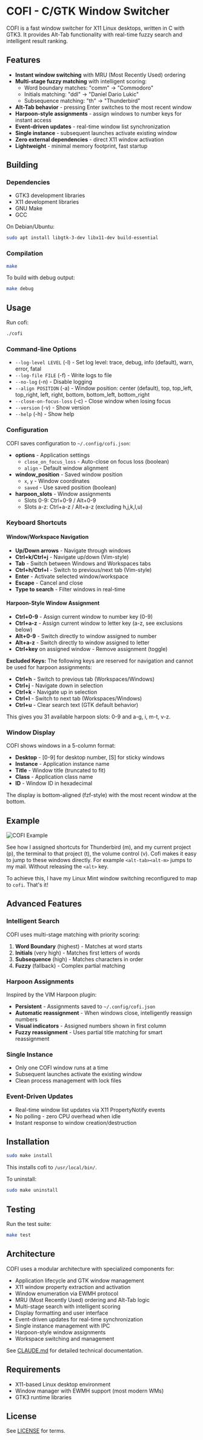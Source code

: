 # COFI - C/GTK Window Switcher

COFI is a fast window switcher for X11 Linux desktops, written in C with GTK3. It provides Alt-Tab functionality with real-time fuzzy search and intelligent result ranking.

## Features

- **Instant window switching** with MRU (Most Recently Used) ordering
- **Multi-stage fuzzy matching** with intelligent scoring:
  - Word boundary matches: "comm" → "Commodoro" 
  - Initials matching: "ddl" → "Daniel Dario Lukic"
  - Subsequence matching: "th" → "Thunderbird"
- **Alt-Tab behavior** - pressing Enter switches to the most recent window
- **Harpoon-style assignments** - assign windows to number keys for instant access
- **Event-driven updates** - real-time window list synchronization
- **Single instance** - subsequent launches activate existing window
- **Zero external dependencies** - direct X11 window activation
- **Lightweight** - minimal memory footprint, fast startup

## Building

### Dependencies

- GTK3 development libraries
- X11 development libraries  
- GNU Make
- GCC

On Debian/Ubuntu:

```bash
sudo apt install libgtk-3-dev libx11-dev build-essential
```

### Compilation

```bash
make
```

To build with debug output:

```bash
make debug
```

## Usage

Run cofi:

```bash
./cofi
```

### Command-line Options

- `--log-level LEVEL` (-l) - Set log level: trace, debug, info (default), warn, error, fatal
- `--log-file FILE` (-f) - Write logs to file
- `--no-log` (-n) - Disable logging
- `--align POSITION` (-a) - Window position: center (default), top, top_left, top_right, left, right, bottom, bottom_left, bottom_right
- `--close-on-focus-loss` (-c) - Close window when losing focus
- `--version` (-v) - Show version
- `--help` (-h) - Show help

### Configuration

COFI saves configuration to `~/.config/cofi.json`:

- **options** - Application settings
  - `close_on_focus_loss` - Auto-close on focus loss (boolean)
  - `align` - Default window alignment
- **window_position** - Saved window position
  - `x`, `y` - Window coordinates
  - `saved` - Use saved position (boolean)
- **harpoon_slots** - Window assignments
  - Slots 0-9: Ctrl+0-9 / Alt+0-9
  - Slots a-z: Ctrl+a-z / Alt+a-z (excluding h,j,k,l,u)

### Keyboard Shortcuts

#### Window/Workspace Navigation
- **Up/Down arrows** - Navigate through windows
- **Ctrl+k/Ctrl+j** - Navigate up/down (Vim-style)
- **Tab** - Switch between Windows and Workspaces tabs
- **Ctrl+h/Ctrl+l** - Switch to previous/next tab (Vim-style)
- **Enter** - Activate selected window/workspace
- **Escape** - Cancel and close
- **Type to search** - Filter windows in real-time

#### Harpoon-Style Window Assignment
- **Ctrl+0-9** - Assign current window to number key (0-9)
- **Ctrl+a-z** - Assign current window to letter key (a-z, see exclusions below)
- **Alt+0-9** - Switch directly to window assigned to number
- **Alt+a-z** - Switch directly to window assigned to letter
- **Ctrl+key** on assigned window - Remove assignment (toggle)

**Excluded Keys:**
The following keys are reserved for navigation and cannot be used for harpoon assignments:
- **Ctrl+h** - Switch to previous tab (Workspaces/Windows)
- **Ctrl+j** - Navigate down in selection
- **Ctrl+k** - Navigate up in selection
- **Ctrl+l** - Switch to next tab (Workspaces/Windows)
- **Ctrl+u** - Clear search text (GTK default behavior)

This gives you 31 available harpoon slots: 0-9 and a-g, i, m-t, v-z.

### Window Display

COFI shows windows in a 5-column format:
- **Desktop** - [0-9] for desktop number, [S] for sticky windows
- **Instance** - Application instance name
- **Title** - Window title (truncated to fit)
- **Class** - Application class name
- **ID** - Window ID in hexadecimal

The display is bottom-aligned (fzf-style) with the most recent window at the bottom.

## Example

![COFI Example](doc/example.png)

See how I assigned shortcuts for Thunderbird (m), and my current project (p), the terminal to that project (t), the volume control (v). Cofi makes it easy to jump to these windows directly. For example `<alt-tab><alt-m>` jumps to my mail. Without releasing the `<alt>` key.

To achieve this, I have my Linux Mint window switching reconfigured to map <alt-tab> to `cofi`. That's it!

## Advanced Features

### Intelligent Search

COFI uses multi-stage matching with priority scoring:

1. **Word Boundary** (highest) - Matches at word starts
2. **Initials** (very high) - Matches first letters of words  
3. **Subsequence** (high) - Matches characters in order
4. **Fuzzy** (fallback) - Complex partial matching

### Harpoon Assignments

Inspired by the VIM Harpoon plugin:

- **Persistent** - Assignments saved to `~/.config/cofi.json`
- **Automatic reassignment** - When windows close, intelligently reassign numbers
- **Visual indicators** - Assigned numbers shown in first column
- **Fuzzy reassignment** - Uses partial title matching for smart reassignment

### Single Instance

- Only one COFI window runs at a time
- Subsequent launches activate the existing window
- Clean process management with lock files

### Event-Driven Updates

- Real-time window list updates via X11 PropertyNotify events
- No polling - zero CPU overhead when idle
- Instant response to window creation/destruction

## Installation

```bash
sudo make install
```

This installs cofi to `/usr/local/bin/`.

To uninstall:

```bash
sudo make uninstall
```

## Testing

Run the test suite:

```bash
make test
```

## Architecture

COFI uses a modular architecture with specialized components for:

- Application lifecycle and GTK window management
- X11 window property extraction and activation
- Window enumeration via EWMH protocol
- MRU (Most Recently Used) ordering and Alt-Tab logic
- Multi-stage search with intelligent scoring
- Display formatting and user interface
- Event-driven updates for real-time synchronization
- Single instance management with IPC
- Harpoon-style window assignments
- Workspace switching and management

See [CLAUDE.md](CLAUDE.md) for detailed technical documentation.

## Requirements

- X11-based Linux desktop environment
- Window manager with EWMH support (most modern WMs)
- GTK3 runtime libraries

## License

See [LICENSE](LICENSE) for terms.

